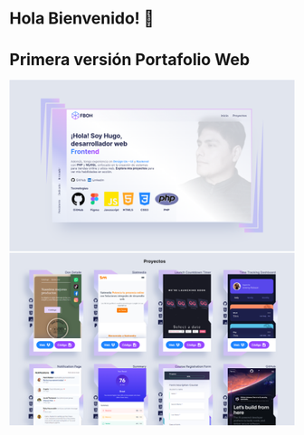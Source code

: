 # Hola Bienvenido! 👋

# Primera versión Portafolio Web

![Diseño Prevista Del Proyecto Hugo Senati](/img/presentation_web.png)
![Diseño Prevista Del Proyecto Hugo Senati](/img/product_web_card.png)


